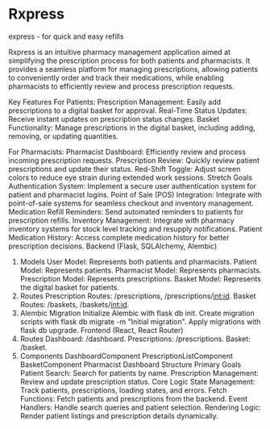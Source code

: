 # Rxpress

express - for quick and easy refills

Rxpress is an intuitive pharmacy management application aimed at simplifying the prescription process for both patients and pharmacists. It provides a seamless platform for managing prescriptions, allowing patients to conveniently order and track their medications, while enabling pharmacists to efficiently review and process prescription requests.


Key Features
For Patients:
Prescription Management: Easily add prescriptions to a digital basket for approval.
Real-Time Status Updates: Receive instant updates on prescription status changes.
Basket Functionality: Manage prescriptions in the digital basket, including adding, removing, or updating quantities.

For Pharmacists:
Pharmacist Dashboard: Efficiently review and process incoming prescription requests.
Prescription Review: Quickly review patient prescriptions and update their status.
Red-Shift Toggle: Adjust screen colors to reduce eye strain during extended work sessions.
Stretch Goals
Authentication System: Implement a secure user authentication system for patient and pharmacist logins.
Point of Sale (POS) Integration: Integrate with point-of-sale systems for seamless checkout and inventory management.
Medication Refill Reminders: Send automated reminders to patients for prescription refills.
Inventory Management: Integrate with pharmacy inventory systems for stock level tracking and resupply notifications.
Patient Medication History: Access complete medication history for better prescription decisions.
Backend (Flask, SQLAlchemy, Alembic)
1. Models
User Model: Represents both patients and pharmacists.
Patient Model: Represents patients.
Pharmacist Model: Represents pharmacists.
Prescription Model: Represents prescriptions.
Basket Model: Represents the digital basket for patients.
2. Routes
Prescription Routes: /prescriptions, /prescriptions/<int:id>.
Basket Routes: /baskets, /baskets/<int:id>.
3. Alembic Migration
Initialize Alembic with flask db init.
Create migration scripts with flask db migrate -m "Initial migration".
Apply migrations with flask db upgrade.
Frontend (React, React Router)
1. Routes
Dashboard: /dashboard.
Prescriptions: /prescriptions.
Basket: /basket.
2. Components
DashboardComponent
PrescriptionListComponent
BasketComponent
Pharmacist Dashboard Structure
Primary Goals
Patient Search: Search for patients by name.
Prescription Management: Review and update prescription status.
Core Logic
State Management: Track patients, prescriptions, loading states, and errors.
Fetch Functions: Fetch patients and prescriptions from the backend.
Event Handlers: Handle search queries and patient selection.
Rendering Logic: Render patient listings and prescription details dynamically.
